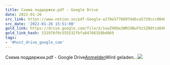 ```yaml
---
title: Схема поддержки.pdf - Google Drive
date: 2022-01-26
src_link: https://www.notion.so/pdf-Google-a270e57788974dbca5729ccc0040511f
src_date: '2022-01-26 15:51:00'
gold_link: https://drive.google.com/file/d/1owZ9OQe2WMJdBuFXzSZN9tsd84K-zWAm/view
gold_link_hash: 531976f0c555532fbfa04766350bd069
tags:
- '#host_drive_google_com'
---
```



Схема поддержки.pdf - Google Drive[Anmelden](https://accounts.google.com/ServiceLogin?service=wise&passive=1209600&osid=1&continue=https://drive.google.com/file/d/1owZ9OQe2WMJdBuFXzSZN9tsd84K-zWAm/view&followup=https://drive.google.com/file/d/1owZ9OQe2WMJdBuFXzSZN9tsd84K-zWAm/view&ec=GAZAGQ)Wird geladen…![](https://lh3.googleusercontent.com/drive-viewer/AKGpihZjd4H60Q0MsY5qs07KCxbrUyuD2YnG-vUtVswvHXPk939SPdGTMeOoHdhfFs4QB5n2YM3PwNhyHvC1EgU3Xr9Eu0nvaPKchxY=s1600-rw-v1)